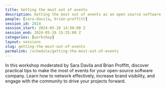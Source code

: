 ```yaml
---
title: Getting the most out of events
description: Getting the most out of events as an open source software company  
people: [sara-davila, brian-proffitt]
session_id: 2814
session_start: 2024-05-28 14:50:00 Z
session_end: 2024-05-28 15:35:00 Z
categories: [workshop]
layout: sessions
slug: getting-the-most-out-of-events
permalink: /schedule/getting-the-most-out-of-events
---
```


In this workshop moderated by Sara Davila and Brian Proffitt, discover practical tips to make the most of 
events for your open-source software company. Learn how to network effectively, increase brand visibility, 
and engage with the community to drive your projects forward.
